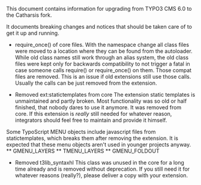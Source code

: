 This document contains information for upgrading from
TYPO3 CMS 6.0 to the Catharsis fork.

It documents breaking changes and notices that should
be taken care of to get it up and running.


* require_once() of core files.
With the namespace change all class files were moved to a
location where they can be found from the autoloader. While
old class names still work through an alias system, the
old class files were kept only for backwards compatibility to
not trigger a fatal in case someone calls require() or
require_once() on them. Those compat files are removed. This
is an issue if old extensions still use those calls. Usually
the calls can be just removed from the extension.


* Removed ext:statictemplates from core
The extension static templates is unmaintained and partly broken.
Most functionality was so old or half finished, that nobody
dares to use it anymore. It was removed from core.
If this extension is *really* still needed for whatever reason,
integrators should feel free to maintain and provide it himself.

Some TypoScript MENU objects include javascript files from
statictemplates, which breaks them after removing the extension.
It is expected that these menu objects aren't used in younger
projects anyway.
** GMENU_LAYERS
** TMENU_LAYERS
** GMENU_FOLDOUT


* Removed t3lib_syntaxhl
This class was unused in the core for a long time already and
is removed without deprecation. If you still need it for
whatever reasons (really?), please deliver a copy with
your extension.

